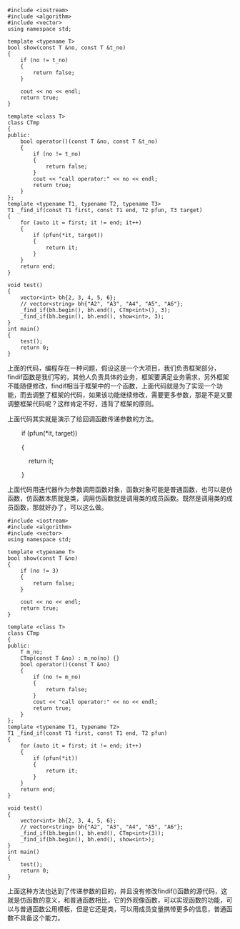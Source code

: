 ```
#include <iostream>
#include <algorithm>
#include <vector>
using namespace std;

template <typename T>
bool show(const T &no, const T &t_no)
{
    if (no != t_no)
    {
        return false;
    }

    cout << no << endl;
    return true;
}

template <class T>
class CTmp
{
public:
    bool operator()(const T &no, const T &t_no)
    {
        if (no != t_no)
        {
            return false;
        }
        cout << "call operator:" << no << endl;
        return true;
    }
};
template <typename T1, typename T2, typename T3>
T1 _find_if(const T1 first, const T1 end, T2 pfun, T3 target)
{
    for (auto it = first; it != end; it++)
    {
        if (pfun(*it, target))
        {
            return it;
        }
    }
    return end;
}

void test()
{
    vector<int> bh{2, 3, 4, 5, 6};
    // vector<string> bh{"A2", "A3", "A4", "A5", "A6"};
    _find_if(bh.begin(), bh.end(), CTmp<int>(), 3);
    _find_if(bh.begin(), bh.end(), show<int>, 3);
}
int main()
{
    test();
    return 0;
}

```

上面的代码，编程存在一种问题，假设这是一个大项目，我们负责框架部分，findif函数是我们写的，其他人负责具体的业务，框架要满足业务需求，另外框架不能随便修改，findif相当于框架中的一个函数，上面代码就是为了实现一个功能，而去调整了框架的代码，如果该功能继续修改，需要更多参数，那是不是又要调整框架代码呢？这样肯定不好，违背了框架的原则。

上面代码其实就是演示了给回调函数传递参数的方法。

        if (pfun(*it, target))

        {

            return it;

        }

上面代码用迭代器作为参数调用函数对象，函数对象可能是普通函数，也可以是仿函数，仿函数本质就是类，调用仿函数就是调用类的成员函数。既然是调用类的成员函数，那就好办了，可以这么做。

```
#include <iostream>
#include <algorithm>
#include <vector>
using namespace std;

template <typename T>
bool show(const T &no)
{
    if (no != 3)
    {
        return false;
    }

    cout << no << endl;
    return true;
}

template <class T>
class CTmp
{
public:
    T m_no;
    CTmp(const T &no) : m_no(no) {}
    bool operator()(const T &no)
    {
        if (no != m_no)
        {
            return false;
        }
        cout << "call operator:" << no << endl;
        return true;
    }
};
template <typename T1, typename T2>
T1 _find_if(const T1 first, const T1 end, T2 pfun)
{
    for (auto it = first; it != end; it++)
    {
        if (pfun(*it))
        {
            return it;
        }
    }
    return end;
}

void test()
{
    vector<int> bh{2, 3, 4, 5, 6};
    // vector<string> bh{"A2", "A3", "A4", "A5", "A6"};
    _find_if(bh.begin(), bh.end(), CTmp<int>(3));
    _find_if(bh.begin(), bh.end(), show<int>);
}
int main()
{
    test();
    return 0;
}

```

上面这种方法也达到了传递参数的目的，并且没有修改findif()函数的源代码，这就是仿函数的意义，和普通函数相比，它的外观像函数，可以实现函数的功能，可以与普通函数公用模板，但是它还是类，可以用成员变量携带更多的信息，普通函数不具备这个能力。